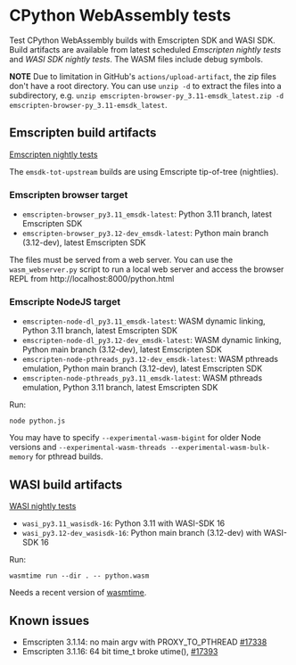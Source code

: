 # CPython WebAssembly tests

Test CPython WebAssembly builds with Emscripten SDK and WASI SDK. Build
artifacts are available from latest scheduled *Emscripten nightly tests* and
*WASI SDK nightly tests*. The WASM files include debug symbols.

**NOTE** Due to limitation in GitHub's `actions/upload-artifact`, the zip
files don't have a root directory. You can use `unzip -d` to extract the
files into a subdirectory, e.g.
`unzip emscripten-browser-py_3.11-emsdk_latest.zip -d emscripten-browser-py_3.11-emsdk_latest`.


## Emscripten build artifacts

[Emscripten nightly tests](https://github.com/tiran/cpython-wasm-test/actions/workflows/emsdk.yml)

The `emsdk-tot-upstream` builds are using Emscripte tip-of-tree (nightlies).

### Emscripten browser target

- `emscripten-browser_py3.11_emsdk-latest`: Python 3.11 branch, latest Emscripten SDK
- `emscripten-browser_py3.12-dev_emsdk-latest`: Python main branch (3.12-dev), latest Emscripten SDK

The files must be served from a web server. You can use the
`wasm_webserver.py` script to run a local web server and
access the browser REPL from http://localhost:8000/python.html

### Emscripte NodeJS target

- `emscripten-node-dl_py3.11_emsdk-latest`: WASM dynamic linking, Python
  3.11 branch, latest Emscripten SDK
- `emscripten-node-dl_py3.12-dev_emsdk-latest`: WASM dynamic linking, Python
  main branch (3.12-dev), latest Emscripten SDK
- `emscripten-node-pthreads_py3.12-dev_emsdk-latest`: WASM pthreads emulation,
  Python main branch (3.12-dev), latest Emscripten SDK
- `emscripten-node-pthreads_py3.11_emsdk-latest`: WASM pthreads emulation,
  Python 3.11 branch, latest Emscripten SDK

Run:

```shell
node python.js
```

You may have to specify `--experimental-wasm-bigint` for older Node versions and
`--experimental-wasm-threads --experimental-wasm-bulk-memory` for pthread builds.


## WASI build artifacts

[WASI nightly tests](https://github.com/tiran/cpython-wasm-test/actions/workflows/wasi.yml)

- `wasi_py3.11_wasisdk-16`: Python 3.11 with WASI-SDK 16
- `wasi_py3.12-dev_wasisdk-16`: Python main branch (3.12-dev) with WASI-SDK 16

Run:

```shell
wasmtime run --dir . -- python.wasm
```

Needs a recent version of [wasmtime](https://wasmtime.dev/).


## Known issues

- Emscripten 3.1.14: no main argv with PROXY_TO_PTHREAD [#17338](https://github.com/emscripten-core/emscripten/issues/17338)
- Emscripten 3.1.16: 64 bit time_t broke utime(), [#17393](https://github.com/emscripten-core/emscripten/issues/17393)
